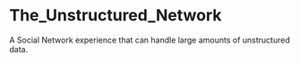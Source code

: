 # The_Unstructured_Network
A Social Network experience that can handle large amounts of unstructured data.

